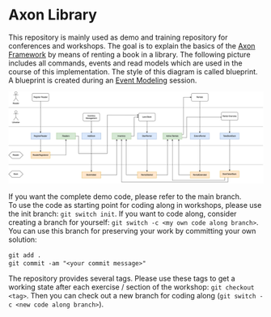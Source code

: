 # Axon Library

This repository is mainly used as demo and training repository for conferences and workshops. The goal is to explain the basics of the [Axon Framework](https://developer.axoniq.io/axon-framework/overview) by means of renting a book in a library. The following picture includes all commands, events and read models which are used in the course of this implementation. The style of this diagram is called blueprint. A blueprint is created during an [Event Modeling](https://eventmodeling.org/posts/what-is-event-modeling/) session.

![Blueprint of the Axon library](blueprint.png)

If you want the complete demo code, please refer to the main branch.  
To use the code as starting point for coding along in workshops, please use the init branch:
`git switch init`.
If you want to code along, consider creating a branch for yourself:
`git switch -c <my own code along branch>`.
You can use this branch for preserving your work by committing your own solution:
```
git add .
git commit -am "<your commit message>"
```

The repository provides several tags. 
Please use these tags to get a working state after each exercise / section of the workshop:
`git checkout <tag>`.
Then you can check out a new branch for coding along (`git switch -c <new code along branch>`).
